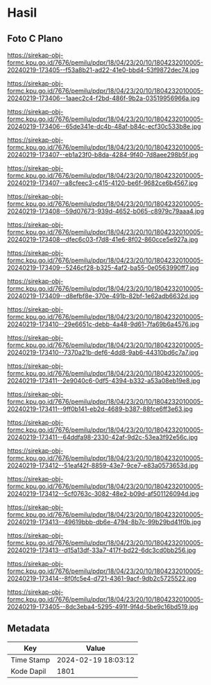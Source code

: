 # Hasil

## Foto C Plano

https://sirekap-obj-formc.kpu.go.id/7676/pemilu/pdpr/18/04/23/20/10/1804232010005-20240219-173405--f53a8b21-ad22-41e0-bbd4-53f9872dec74.jpg

https://sirekap-obj-formc.kpu.go.id/7676/pemilu/pdpr/18/04/23/20/10/1804232010005-20240219-173406--1aaec2c4-f2bd-486f-9b2a-03519956966a.jpg

https://sirekap-obj-formc.kpu.go.id/7676/pemilu/pdpr/18/04/23/20/10/1804232010005-20240219-173406--65de341e-dc4b-48af-b84c-ecf30c533b8e.jpg

https://sirekap-obj-formc.kpu.go.id/7676/pemilu/pdpr/18/04/23/20/10/1804232010005-20240219-173407--eb1a23f0-b8da-4284-9f40-7d8aee298b5f.jpg

https://sirekap-obj-formc.kpu.go.id/7676/pemilu/pdpr/18/04/23/20/10/1804232010005-20240219-173407--a8cfeec3-c415-4120-be6f-9682ce6b4567.jpg

https://sirekap-obj-formc.kpu.go.id/7676/pemilu/pdpr/18/04/23/20/10/1804232010005-20240219-173408--59d07673-939d-4652-b065-c8979c79aaa4.jpg

https://sirekap-obj-formc.kpu.go.id/7676/pemilu/pdpr/18/04/23/20/10/1804232010005-20240219-173408--dfec6c03-f7d8-41e6-8f02-860cce5e927a.jpg

https://sirekap-obj-formc.kpu.go.id/7676/pemilu/pdpr/18/04/23/20/10/1804232010005-20240219-173409--5246cf28-b325-4af2-ba55-0e0563990ff7.jpg

https://sirekap-obj-formc.kpu.go.id/7676/pemilu/pdpr/18/04/23/20/10/1804232010005-20240219-173409--d8efbf8e-370e-491b-82bf-1e62adb6632d.jpg

https://sirekap-obj-formc.kpu.go.id/7676/pemilu/pdpr/18/04/23/20/10/1804232010005-20240219-173410--29e6651c-debb-4a48-9d61-7fa69b6a4576.jpg

https://sirekap-obj-formc.kpu.go.id/7676/pemilu/pdpr/18/04/23/20/10/1804232010005-20240219-173410--7370a21b-def6-4dd8-9ab6-44310bd6c7a7.jpg

https://sirekap-obj-formc.kpu.go.id/7676/pemilu/pdpr/18/04/23/20/10/1804232010005-20240219-173411--2e9040c6-0df5-4394-b332-a53a08eb19e8.jpg

https://sirekap-obj-formc.kpu.go.id/7676/pemilu/pdpr/18/04/23/20/10/1804232010005-20240219-173411--9ff0b141-eb2d-4689-b387-88fce6ff3e63.jpg

https://sirekap-obj-formc.kpu.go.id/7676/pemilu/pdpr/18/04/23/20/10/1804232010005-20240219-173411--64ddfa98-2330-42af-9d2c-53ea3f92e56c.jpg

https://sirekap-obj-formc.kpu.go.id/7676/pemilu/pdpr/18/04/23/20/10/1804232010005-20240219-173412--51eaf42f-8859-43e7-9ce7-e83a0573653d.jpg

https://sirekap-obj-formc.kpu.go.id/7676/pemilu/pdpr/18/04/23/20/10/1804232010005-20240219-173412--5cf0763c-3082-48e2-b09d-af501126094d.jpg

https://sirekap-obj-formc.kpu.go.id/7676/pemilu/pdpr/18/04/23/20/10/1804232010005-20240219-173413--49619bbb-db6e-4794-8b7c-99b29bd41f0b.jpg

https://sirekap-obj-formc.kpu.go.id/7676/pemilu/pdpr/18/04/23/20/10/1804232010005-20240219-173413--d15a13df-33a7-417f-bd22-6dc3cd0bb256.jpg

https://sirekap-obj-formc.kpu.go.id/7676/pemilu/pdpr/18/04/23/20/10/1804232010005-20240219-173414--8f0fc5e4-d721-4361-9acf-9db2c5725522.jpg

https://sirekap-obj-formc.kpu.go.id/7676/pemilu/pdpr/18/04/23/20/10/1804232010005-20240219-173405--8dc3eba4-5295-491f-9f4d-5be9c16bd519.jpg


## Metadata

| Key        | Value               |
| ---------- | ------------------- |
| Time Stamp | 2024-02-19 18:03:12 |
| Kode Dapil | 1801                |



